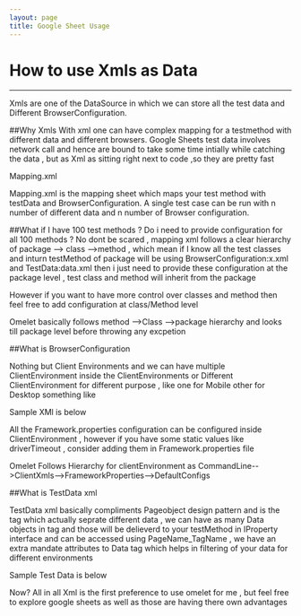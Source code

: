 ```yaml
---
layout: page
title: Google Sheet Usage
---
```

# How to use Xmls as Data
------------

Xmls are one of the DataSource in which we can store all the test data and Different BrowserConfiguration.

##Why Xmls
With xml one can have complex mapping for a testmethod with different data and different browsers.
Google Sheets test data involves network call and hence are bound to take some time intially while catching the data , but as Xml as sitting right next to code ,so they are pretty fast 

Mapping.xml

Mapping.xml is the mapping sheet which maps your test method with testData and BrowserConfiguration. A single test case can be run with n number of different data and n number of Browser configuration.

##What if I have 100 test methods ? Do i need to provide configuration for all 100 methods ?
No dont be scared , mapping xml follows a clear hierarchy of package --> class -->method , which mean if I know all the test classes and inturn testMethod of package will be using BrowserConfiguration:x.xml and TestData:data.xml then i just need to provide these configuration at the package level , test class and method will inherit from the package 

However if you want to have more control over classes and method then feel free to add configuration at class/Method level 

Omelet basically follows method -->Class -->package hierarchy and looks till package level before throwing any excpetion 

##What is BrowserConfiguration 

Nothing but Client Environments and we can have multiple ClientEnvironment inside the ClientEnvironments or Different ClientEnvironment for different purpose , like one for Mobile other for Desktop something like 

Sample XMl is below 

All the Framework.properties configuration can be configured inside ClientEnvironment , however if you have some static values like driverTimeout , consider adding them in Framework.properties file 

Omelet Follows Hierarchy for clientEnvironment as CommandLine-->ClientXmls-->FrameworkProperties-->DefaultConfigs

##What is TestData xml

TestData xml basically compliments Pageobject design pattern and <Data> is the tag which actually seprate different data , we can have as many Data objects in <Data> tag and those will be delieverd to your testMethod in IProperty interface and can be accessed using PageName_TagName , we have an extra mandate attributes to Data tag which helps in filtering of your data for different environments 

Sample Test Data is below


Now?
All in all Xml is the first preference to use omelet for me , but feel free to explore google sheets as well as those are having there own advantages
